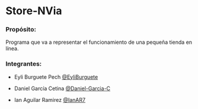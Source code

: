 # Store-NVia

### Propósito:
Programa que va a representar el funcionamiento de una pequeña tienda en línea.

### Integrantes:
 + Eyli Burguete Pech   [@EyliBurguete](h)
 
 + Daniel García Cetina [@Daniel-Garcia-C](https://github.com/Daniel-Garcia-C)
 
 + Ian Aguilar Ramirez  [@IanAR7](https://github.com/IanAR7)

